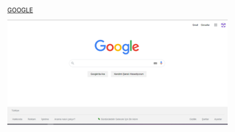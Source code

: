 [GOOGLE](http://127.0.0.1:5500/PAT%C4%B0KA%20FRONT%20END%20E%C4%9E%C4%B0T%C4%B0M%C4%B0/CSS/CSStask3/index.html)

![google](./assets/Md.png)